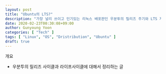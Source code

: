 ```yaml
---
layout: post
title: "Ubuntu의 LTS?"
description: "가장 널리 쓰이고 인기있는 리눅스 배포판인 우분투의 릴리즈 주기와 LTS 지원 등에 대해서 설명하는 글"
date: 2020-02-23T00:30:08+09:00
author: Gunyoung Yoon
categories: [ "Tech" ]
tags: [ "Linux", "OS", "Dristribution", "Ubuntu" ]
draft: true
---
```


개요
- 우분투의 릴리즈 사이클과 라이프사이클에 대해서 정리하는 글
